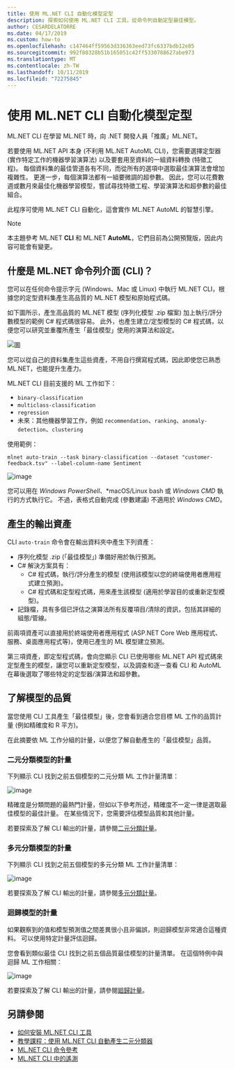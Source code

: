 ```yaml
---
title: 使用 ML.NET CLI 自動化模型定型
description: 探索如何使用 ML.NET CLI 工具，從命令列自動定型最佳模型。
author: CESARDELATORRE
ms.date: 04/17/2019
ms.custom: how-to
ms.openlocfilehash: c147464ff59563d336363eed73fc6337bdb12e85
ms.sourcegitcommit: 992f80328b51b165051c42ff5330788627abe973
ms.translationtype: MT
ms.contentlocale: zh-TW
ms.lasthandoff: 10/11/2019
ms.locfileid: "72275845"
---
```

# <a name="automate-model-training-with-the-mlnet-cli"></a>使用 ML.NET CLI 自動化模型定型

ML.NET CLI 在學習 ML.NET 時，向 .NET 開發人員「推廣」ML.NET。

若要使用 ML.NET API 本身 (不利用 ML.NET AutoML CLI)，您需要選擇定型器 (實作特定工作的機器學習演算法) 以及要套用至資料的一組資料轉換 (特徵工程)。 每個資料集的最佳管道各有不同，而從所有的選項中選取最佳演算法會增加複雜性。 更進一步，每個演算法都有一組要微調的超參數。 因此，您可以花費數週或數月來最佳化機器學習模型，嘗試尋找特徵工程、學習演算法和超參數的最佳組合。

此程序可使用 ML.NET CLI 自動化，這會實作 ML.NET AutoML 的智慧引擎。

> [!NOTE]
> 本主題參考 ML.NET **CLI** 和 ML.NET **AutoML**，它們目前為公開預覽版，因此内容可能會有變更。

## <a name="what-is-the-mlnet-command-line-interface-cli"></a>什麼是 ML.NET 命令列介面 (CLI)？

您可以在任何命令提示字元 (Windows、Mac 或 Linux) 中執行 ML.NET CLI，根據您的定型資料集產生高品質的 ML.NET 模型和原始程式碼。

如下圖所示，產生高品質的 ML.NET 模型 (序列化模型 .zip 檔案) 加上執行/評分數模型的範例 C# 程式碼很容易。 此外，也產生建立/定型模型的 C# 程式碼，以便您可以研究並重覆所產生「最佳模型」使用的演算法和設定。

![圖](media/automate-training-with-cli/cli-high-level-process.png "在 ML.NET CLI 內工作的 AutoML 引擎")

您可以從自己的資料集產生這些資產，不用自行撰寫程式碼，因此即使您已熟悉 ML.NET，也能提升生產力。

ML.NET CLI 目前支援的 ML 工作如下：

- `binary-classification`
- `multiclass-classification`
- `regression`
- 未來：其他機器學習工作，例如 `recommendation`、`ranking`、`anomaly-detection`、`clustering`

使用範例：

```console
mlnet auto-train --task binary-classification --dataset "customer-feedback.tsv" --label-column-name Sentiment
```

![image](media/automate-training-with-cli/cli-model-generation.gif)

您可以用在 *Windows PowerShell*、*macOS/Linux bash 或 *Windows CMD* 執行的方式執行它。 不過，表格式自動完成 (參數建議) 不適用於 *Windows CMD*。

## <a name="output-assets-generated"></a>產生的輸出資產

CLI `auto-train` 命令會在輸出資料夾中產生下列資產：

- 序列化模型 .zip (「最佳模型」) 準備好用於執行預測。
- C# 解決方案具有：
  - C# 程式碼，執行/評分產生的模型 (使用該模型以您的終端使用者應用程式建立預測)。
  - C# 程式碼和定型程式碼，用來產生該模型 (適用於學習目的或重新定型模型)。
- 記錄檔，具有多個已評估之演算法所有反覆項目/清除的資訊，包括其詳細的組態/管線。

前兩項資產可以直接用於終端使用者應用程式 (ASP.NET Core Web 應用程式、服務、桌面應用程式等)，使用已產生的 ML 模型建立預測。

第三項資產，即定型程式碼，會向您顯示 CLI 已使用哪些 ML.NET API 程式碼來定型產生的模型，讓您可以重新定型模型，以及調查和逐一查看 CLI 和 AutoML 在幕後選取了哪些特定的定型器/演算法和超參數。

## <a name="understanding-the-quality-of-the-model"></a>了解模型的品質

當您使用 CLI 工具產生「最佳模型」後，您會看到適合您目標 ML 工作的品質計量 (例如精確度和 R 平方)。

在此摘要依 ML 工作分組的計量，以便您了解自動產生的「最佳模型」品質。

### <a name="metrics-for-binary-classification-models"></a>二元分類模型的計量

下列顯示 CLI 找到之前五個模型的二元分類 ML 工作計量清單：

![image](media/automate-training-with-cli/cli-binary-classification-metrics.png)

精確度是分類問題的最熱門計量，但如以下參考所述，精確度不一定一律是選取最佳模型的最佳計量。 在某些情況下，您需要評估模型品質和其他計量。

若要探索及了解 CLI 輸出的計量，請參閱[二元分類計量](resources/metrics.md#metrics-for-binary-classification)。

### <a name="metrics-for-multi-class-classification-models"></a>多元分類模型的計量

下列顯示 CLI 找到之前五個模型的多元分類 ML 工作計量清單：

![image](media/automate-training-with-cli/cli-multiclass-classification-metrics.png)

若要探索及了解 CLI 輸出的計量，請參閱[多元分類計量](resources/metrics.md#metrics-for-multi-class-classification)。

### <a name="metrics-for-regression-models"></a>迴歸模型的計量

如果觀察到的值和模型預測值之間差異很小且非偏誤，則迴歸模型非常適合這種資料。 可以使用特定計量評估迴歸。

您會看到類似最佳 CLI 找到之前五個品質最佳模型的計量清單。 在這個特例中與迴歸 ML 工作相關：

![image](media/automate-training-with-cli/cli-regression-metrics.png)

若要探索及了解 CLI 輸出的計量，請參閱[廻歸計量](resources/metrics.md#metrics-for-regression)。

## <a name="see-also"></a>另請參閱

- [如何安裝 ML.NET CLI 工具](how-to-guides/install-ml-net-cli.md)
- [教學課程：使用 ML.NET CLI 自動產生二元分類器](tutorials/mlnet-cli.md)
- [ML.NET CLI 命令參考](reference/ml-net-cli-reference.md)
- [ML.NET CLI 中的遙測](resources/ml-net-cli-telemetry.md)
